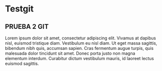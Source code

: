# Testgit

## PRUEBA 2 GIT

Lorem ipsum dolor sit amet, consectetur adipiscing elit. Vivamus at dapibus nisl, euismod tristique diam. Vestibulum eu nisl diam.
Ut eget massa sagittis, bibendum nibh quis, accumsan sapien. Cras fermentum augue turpis, quis malesuada dolor tincidunt sit amet.
Donec porta justo non magna elementum interdum. Curabitur dictum vestibulum mauris, id laoreet lectus euismod sagittis.
